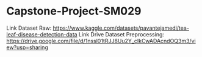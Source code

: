 # Capstone-Project-SM029

Link Dataset Raw: https://www.kaggle.com/datasets/pavantejamedi/tea-leaf-disease-detection-data
Link Drive Dataset Preprocessing: https://drive.google.com/file/d/1nssl01tRJJ8Uu2Y_cIkCwADAcndOQ3m3/view?usp=sharing 
